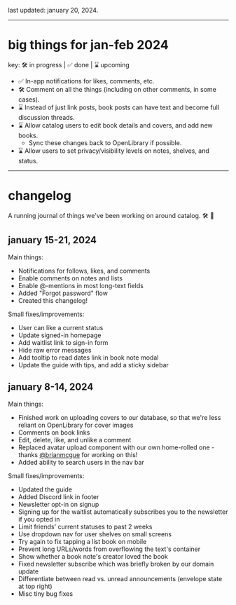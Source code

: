last updated: january 20, 2024.

---

# big things for jan-feb 2024

key: 🛠️ in progress | ✅ done | ⌛️ upcoming

- ✅ In-app notifications for likes, comments, etc.
- 🛠️ Comment on all the things (including on other comments, in some cases).
- ⌛️ Instead of just link posts, book posts can have text and become full discussion threads.
- ⌛️ Allow catalog users to edit book details and covers, and add new books.
  - Sync these changes back to OpenLibrary if possible.
- ⌛️ Allow users to set privacy/visibility levels on notes, shelves, and status.

---

# changelog

A running journal of things we've been working on around catalog. 🛠️ 🚧

## january 15-21, 2024

Main things:

- Notifications for follows, likes, and comments
- Enable comments on notes and lists
- Enable @-mentions in most long-text fields
- Added "Forgot password" flow
- Created this changelog!

Small fixes/improvements:

- User can like a current status
- Update signed-in homepage
- Add waitlist link to sign-in form
- Hide raw error messages
- Add tooltip to read dates link in book note modal
- Update the guide with tips, and add a sticky sidebar

## january 8-14, 2024

Main things:

- Finished work on uploading covers to our database, so that we're less reliant on OpenLibrary for cover images
- Comments on book links
- Edit, delete, like, and unlike a comment
- Replaced avatar upload component with our own home-rolled one - thanks [@brianmcgue](https://catalog.fyi/users/brianmcgue) for working on this!
- Added ability to search users in the nav bar

Small fixes/improvements:

- Updated the guide
- Added Discord link in footer
- Newsletter opt-in on signup
- Signing up for the waitlist automatically subscribes you to the newsletter if you opted in
- Limit friends' current statuses to past 2 weeks
- Use dropdown nav for user shelves on small screens
- Try again to fix tapping a list book on mobile
- Prevent long URLs/words from overflowing the text's container
- Show whether a book note's creator loved the book
- Fixed newsletter subscribe which was briefly broken by our domain update
- Differentiate between read vs. unread announcements (envelope state at top right)
- Misc tiny bug fixes
